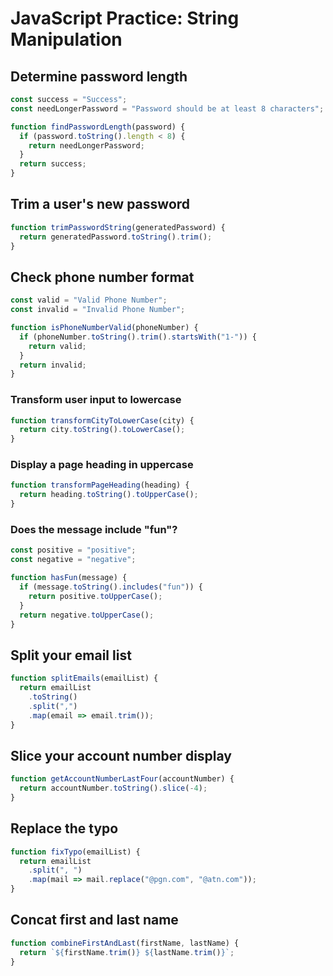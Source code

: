 # JavaScript Practice: String Manipulation

## Determine password length

```js
const success = "Success";
const needLongerPassword = "Password should be at least 8 characters";

function findPasswordLength(password) {
  if (password.toString().length < 8) {
    return needLongerPassword;
  }
  return success;
}
```

## Trim a user's new password

```js
function trimPasswordString(generatedPassword) {
  return generatedPassword.toString().trim();
}
```

## Check phone number format

```js
const valid = "Valid Phone Number";
const invalid = "Invalid Phone Number";

function isPhoneNumberValid(phoneNumber) {
  if (phoneNumber.toString().trim().startsWith("1-")) {
    return valid;
  }
  return invalid;
}
```

### Transform user input to lowercase

```js
function transformCityToLowerCase(city) {
  return city.toString().toLowerCase();
}
```

### Display a page heading in uppercase

```js
function transformPageHeading(heading) {
  return heading.toString().toUpperCase();
}
```

### Does the message include "fun"?

```js
const positive = "positive";
const negative = "negative";

function hasFun(message) {
  if (message.toString().includes("fun")) {
    return positive.toUpperCase();
  }
  return negative.toUpperCase();
}
```

## Split your email list

```js
function splitEmails(emailList) {
  return emailList
    .toString()
    .split(",")
    .map(email => email.trim());
}
```

## Slice your account number display

```js
function getAccountNumberLastFour(accountNumber) {
  return accountNumber.toString().slice(-4);
}
```

## Replace the typo

```js
function fixTypo(emailList) {
  return emailList
    .split(", ")
    .map(mail => mail.replace("@pgn.com", "@atn.com"));
}
```

## Concat first and last name

```js
function combineFirstAndLast(firstName, lastName) {
  return `${firstName.trim()} ${lastName.trim()}`;
}
```